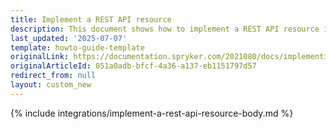 ```yaml
---
title: Implement a REST API resource
description: This document shows how to implement a REST API resource in your project.
last_updated: '2025-07-07'
template: howto-guide-template
originalLink: https://documentation.spryker.com/2021080/docs/implementing-rest-api-resource
originalArticleId: 051a0adb-bfcf-4a36-a137-eb1151797d57
redirect_from: null
layout: custom_new
---
```


{% include integrations/implement-a-rest-api-resource-body.md %}
